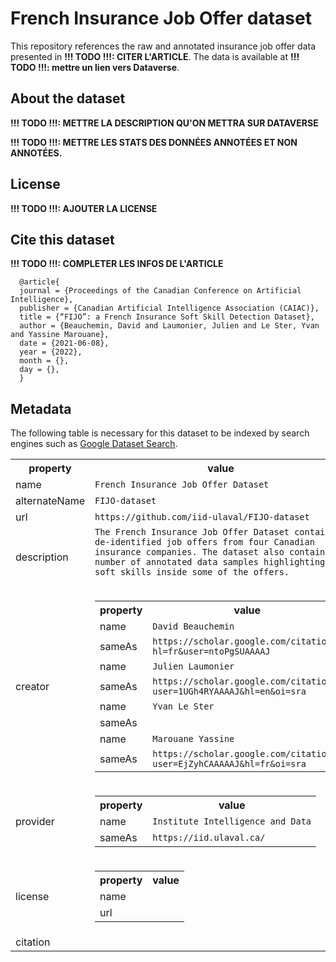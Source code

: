 # French Insurance Job Offer dataset

This repository references the raw and annotated insurance job offer data presented in **!!! TODO !!!: CITER L'ARTICLE**. The data is available at **!!! TODO !!!: mettre un lien vers Dataverse**.

## About the dataset

**!!! TODO !!!: METTRE LA DESCRIPTION QU'ON METTRA SUR DATAVERSE**

**!!! TODO !!!: METTRE LES STATS DES DONNÉES ANNOTÉES ET NON ANNOTÉES.**

## License

**!!! TODO !!!: AJOUTER LA LICENSE**

## Cite this dataset

**!!! TODO !!!: COMPLETER LES INFOS DE L'ARTICLE**

```
  @article{
  journal = {Proceedings of the Canadian Conference on Artificial Intelligence},
  publisher = {Canadian Artificial Intelligence Association (CAIAC)},
  title = {“FIJO”: a French Insurance Soft Skill Detection Dataset},
  author = {Beauchemin, David and Laumonier, Julien and Le Ster, Yvan and Yassine Marouane},
  date = {2021-06-08},
  year = {2022},
  month = {},
  day = {},
  }
```
## Metadata

The following table is necessary for this dataset to be indexed by search
engines such as <a href="https://g.co/datasetsearch">Google Dataset Search</a>.

<div itemscope itemtype="http://schema.org/Dataset">
<table>
  <tr>
    <th>property</th>
    <th>value</th>
  </tr>
  <tr>
    <td>name</td>
    <td><code itemprop="name">French Insurance Job Offer Dataset</code></td>
  </tr>
  <tr>
    <td>alternateName</td>
    <td><code itemprop="alternateName">FIJO-dataset</code></td>
  </tr>
  <tr>
    <td>url</td>
    <td><code itemprop="url">https://github.com/iid-ulaval/FIJO-dataset</code></td>
  </tr>
  <tr>
    <td>description</td>
    <td><code itemprop="description">The French Insurance Job Offer Dataset contains de-identified job offers from four Canadian insurance companies. The dataset also contains a number of annotated data samples highlighting soft skills inside some of the offers. 
    </code></td>
  </tr>
    <tr>
        <td>creator</td>
        <td>
          <div itemscope itemtype="http://schema.org/person" itemprop="creator">
            <table>
              <tr>
                <th>property</th>
                <th>value</th>
              </tr>
              <tr>
                <td>name</td>
                <td><code itemprop="name">David Beauchemin</code></td>
              </tr>
              <tr>
                <td>sameAs</td>
                <td><code itemprop="sameAs">https://scholar.google.com/citations?hl=fr&user=ntoPgSUAAAAJ</code></td>
              </tr>
              <tr>
                <td>name</td>
                <td><code itemprop="name">Julien Laumonier</code></td>
              </tr>
              <tr>
                <td>sameAs</td>
                <td><code itemprop="sameAs">https://scholar.google.com/citations?user=1UGh4RYAAAAJ&hl=en&oi=sra</code></td>
              </tr>
              <tr>
                <td>name</td>
                <td><code itemprop="name">Yvan Le Ster</code></td>
              </tr>
              <tr>
                <td>sameAs</td>
                <td><code itemprop="sameAs"></code></td>
              </tr>
              <tr>
                <td>name</td>
                <td><code itemprop="name">Marouane Yassine</code></td>
              </tr>
              <tr>
                <td>sameAs</td>
                <td><code itemprop="sameAs">https://scholar.google.com/citations?user=EjZyhCAAAAAJ&hl=fr&oi=sra</code></td>
              </tr> 
            </table>
          </div>
        </td>
      </tr>
  <tr>
    <td>provider</td>
    <td>
      <div itemscope itemtype="http://schema.org/Organization" itemprop="provider">
        <table>
          <tr>
            <th>property</th>
            <th>value</th>
          </tr>
          <tr>
            <td>name</td>
            <td><code itemprop="name">Institute Intelligence and Data</code></td>
          </tr>
          <tr>
            <td>sameAs</td>
            <td><code itemprop="sameAs">https://iid.ulaval.ca/</code></td>
          </tr>
        </table>
      </div>
    </td>
  </tr>
  <tr>
    <td>license</td>
    <td>
      <div itemscope itemtype="http://schema.org/CreativeWork" itemprop="license">
        <table>
          <tr>
            <th>property</th>
            <th>value</th>
          </tr>
          <tr>
            <td>name</td>
            <td><code itemprop="name"></code></td>
          </tr>
          <tr>
            <td>url</td>
            <td><code itemprop="url"></code></td>
          </tr>
        </table>
      </div>
    </td>
  </tr>
    <tr>
    <td>citation</td>
    <td><code itemprop="citation"></code></td>
  </tr>
</table>
</div>
